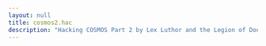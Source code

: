 ```yaml
---
layout: null
title: cosmos2.hac
description: "Hacking COSMOS Part 2 by Lex Luthor and the Legion of Doom"
---
```

